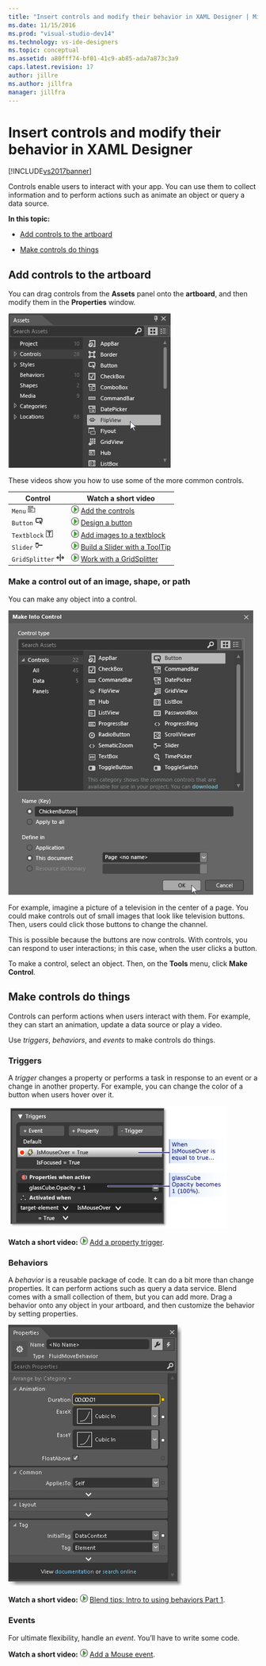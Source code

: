 ```yaml
---
title: "Insert controls and modify their behavior in XAML Designer | Microsoft Docs"
ms.date: 11/15/2016
ms.prod: "visual-studio-dev14"
ms.technology: vs-ide-designers
ms.topic: conceptual
ms.assetid: a80fff74-bf01-41c9-ab85-ada7a873c3a9
caps.latest.revision: 17
author: jillre
ms.author: jillfra
manager: jillfra
---
```

# Insert controls and modify their behavior in XAML Designer
[!INCLUDE[vs2017banner](../includes/vs2017banner.md)]

Controls enable users to interact with your app. You can use them to collect information and to perform actions such as animate an object or query a data source.

 **In this topic:**

- [Add controls to the artboard](#Insert)

- [Make controls do things](#Modify)

## <a name="Insert"></a> Add controls to the artboard
 You can drag controls from the **Assets** panel onto the **artboard**, and then modify them in the **Properties** window.

 ![Blend &#45; Assets &#45; FlipView](../designers/media/blend-assetsflipview-xaml.png "blend_AssetsFlipView_XAML")

 These videos show you how to use some of the more common controls.

|Control|Watch a short video|
|-------------|-------------------------|
|`Menu` ![](../designers/media/015a263c-0b2b-4253-ac57-b86fcb8c9591.png "015a263c-0b2b-4253-ac57-b86fcb8c9591")|![Configure Installed Features](../designers/media/bldadminconsoleinitialconfigicon.PNG "BldAdminConsoleInitialConfigIcon") [Add the controls](https://www.youtube.com/watch?v=ra4AHfgD4Ys&list=PLBDF977B2F1DAB358&index=45)|
|`Button` ![](../designers/media/05df1779-a68f-436b-b834-a91b7995a3ec.png "05df1779-a68f-436b-b834-a91b7995a3ec")|![Configure Installed Features](../designers/media/bldadminconsoleinitialconfigicon.PNG "BldAdminConsoleInitialConfigIcon") [Design a button](http://www.popscreen.com/v/6A4gb/Microsoft-Expression-Blend-Designing-a-Button)|
|`Textblock` ![](../designers/media/42165963-00f7-4a33-abcd-b0849edebada.png "42165963-00f7-4a33-abcd-b0849edebada")|![Configure Installed Features](../designers/media/bldadminconsoleinitialconfigicon.PNG "BldAdminConsoleInitialConfigIcon") [Add images to a textblock](http://www.popscreen.com/v/6A4du/Microsoft-Expression-Blend-Adding-Images-to-a-TextBlock)|
|`Slider` ![](../designers/media/bf689d92-3c74-4218-815c-e98c930ac189.png "bf689d92-3c74-4218-815c-e98c930ac189")|![Configure Installed Features](../designers/media/bldadminconsoleinitialconfigicon.PNG "BldAdminConsoleInitialConfigIcon") [Build a Slider with a  ToolTip](https://www.bing.com/videos/search?q=slider%20expression%20blend&qs=n&form=QBVR&pq=slider%20expression%20blend&sc=1-23&sp=-1&sk=#view=detail&mid=F1BB7DB91B2772A8CA2AF1BB7DB91B2772A8CA2A)|
|`GridSplitter` ![](../designers/media/d08d529f-a27e-4a8f-95aa-8a4e8b4ee7be.png "d08d529f-a27e-4a8f-95aa-8a4e8b4ee7be")|![Configure Installed Features](../designers/media/bldadminconsoleinitialconfigicon.PNG "BldAdminConsoleInitialConfigIcon") [Work with a GridSplitter](https://www.youtube.com/watch?v=bf4t6c8ms2w)|

### Make a control out of an image, shape, or path
 You can make any object into a control.

 ![Blend Make Into Control dialog box](../designers/media/blend-makeintocontrol-xaml.png "blend_MakeIntoControl_XAML")

 For example, imagine a picture of a television in the center of a page. You could make controls out of small images that look like television buttons. Then, users could click those buttons to change the channel.

 This is possible because the buttons are now controls. With controls, you can respond to user interactions; in this case, when the user clicks a button.

 To make a control, select an object. Then, on the **Tools** menu, click **Make Control**.

## <a name="Modify"></a> Make controls do things
 Controls can perform actions when users interact with them. For example, they can start an animation, update a data source or play a video.

 Use *triggers*, *behaviors*, and *events* to make controls do things.

### Triggers
 A *trigger* changes a property or performs a task in response to an event or a change in another property. For example, you can change the color of a button when users hover over it.

 ![The "Triggers" panel](../designers/media/custom-button-blend-propertytriggerinfo.png "custom_button_blend_PropertyTriggerInfo")

 **Watch a short video:** ![Configure Installed Features](../designers/media/bldadminconsoleinitialconfigicon.PNG "BldAdminConsoleInitialConfigIcon") [Add a property trigger](http://www.popscreen.com/v/6A4gO/Microsoft-Expression-Blend-Adding-a-Property-Trigger).

### Behaviors
 A *behavior* is a reusable package of code. It can do a bit more than change properties. It can perform actions such as query a data service. Blend comes with a small collection of them, but you can add more. Drag a behavior onto any object in your artboard, and then customize the behavior by setting properties.

 ![FluidMoveBehavior in the Properties panel](../designers/media/b4-fluidmovebehaviorproperties-sample.png "b4_FluidMoveBehaviorProperties_Sample")

 **Watch a short video:** ![Configure Installed Features](../designers/media/bldadminconsoleinitialconfigicon.PNG "BldAdminConsoleInitialConfigIcon") [Blend tips: Intro to using behaviors Part 1](https://www.bing.com/videos/search?q=Expression%20blend%20behaviors&qs=n&form=QBVR&pq=expression%20blend%20behavior&sc=4-25&sp=-1&sk=#view=detail&mid=CF0DD797ED84DE740904CF0DD797ED84DE740904).

### Events
 For ultimate flexibility, handle an *event*. You’ll have to write some code.

 **Watch a short video:** ![Configure Installed Features](../designers/media/bldadminconsoleinitialconfigicon.PNG "BldAdminConsoleInitialConfigIcon") [Add a Mouse event](https://www.youtube.com/watch?v=2PMxAlb-x_E).
